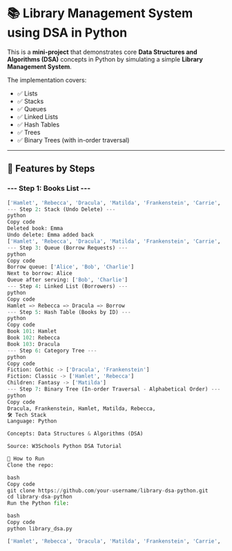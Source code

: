 # 📚 Library Management System using DSA in Python

This is a **mini-project** that demonstrates core **Data Structures and Algorithms (DSA)** concepts in Python by simulating a simple **Library Management System**.

The implementation covers:
- ✅ Lists
- ✅ Stacks
- ✅ Queues
- ✅ Linked Lists
- ✅ Hash Tables
- ✅ Trees
- ✅ Binary Trees (with in-order traversal)

---

## 🚀 Features by Steps

### --- Step 1: Books List ---
```python
['Hamlet', 'Rebecca', 'Dracula', 'Matilda', 'Frankenstein', 'Carrie', 'Emma']
--- Step 2: Stack (Undo Delete) ---
python
Copy code
Deleted book: Emma  
Undo delete: Emma added back  
['Hamlet', 'Rebecca', 'Dracula', 'Matilda', 'Frankenstein', 'Carrie', 'Emma']
--- Step 3: Queue (Borrow Requests) ---
python
Copy code
Borrow queue: ['Alice', 'Bob', 'Charlie']  
Next to borrow: Alice  
Queue after serving: ['Bob', 'Charlie']
--- Step 4: Linked List (Borrowers) ---
python
Copy code
Hamlet => Rebecca => Dracula => Borrow
--- Step 5: Hash Table (Books by ID) ---
python
Copy code
Book 101: Hamlet  
Book 102: Rebecca  
Book 103: Dracula
--- Step 6: Category Tree ---
python
Copy code
Fiction: Gothic -> ['Dracula', 'Frankenstein']  
Fiction: Classic -> ['Hamlet', 'Rebecca']  
Children: Fantasy -> ['Matilda']
--- Step 7: Binary Tree (In-order Traversal - Alphabetical Order) ---
python
Copy code
Dracula, Frankenstein, Hamlet, Matilda, Rebecca,
🛠️ Tech Stack
Language: Python

Concepts: Data Structures & Algorithms (DSA)

Source: W3Schools Python DSA Tutorial

📂 How to Run
Clone the repo:

bash
Copy code
git clone https://github.com/your-username/library-dsa-python.git
cd library-dsa-python
Run the Python file:

bash
Copy code
python library_dsa.py

['Hamlet', 'Rebecca', 'Dracula', 'Matilda', 'Frankenstein', 'Carrie', 'Emma']

